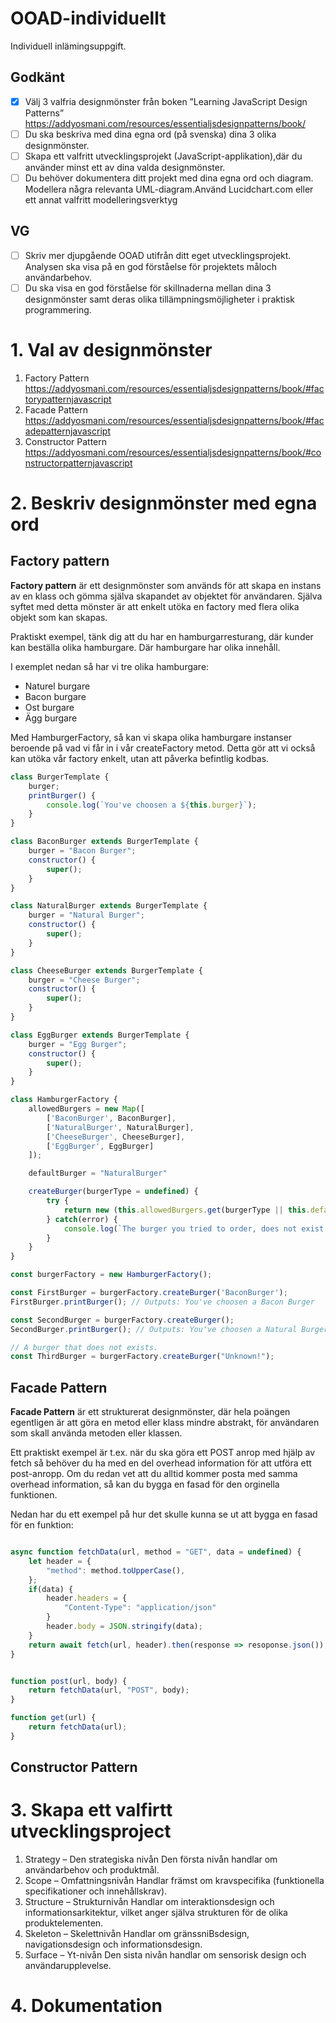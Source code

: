 # OOAD-individuellt
Individuell inlämingsuppgift.

## Godkänt
- [x] Välj 3 valfria designmönster från boken ”Learning JavaScript Design Patterns” https://addyosmani.com/resources/essentialjsdesignpatterns/book/
- [ ] Du ska beskriva med dina egna ord (på svenska) dina 3 olika designmönster.
- [ ] Skapa ett valfritt utvecklingsprojekt (JavaScript-applikation),där du använder minst ett av dina valda designmönster.
- [ ] Du behöver dokumentera ditt projekt med dina egna ord och diagram. Modellera några relevanta UML-diagram.Använd Lucidchart.com eller ett annat valfritt modelleringsverktyg

## VG 
- [ ] Skriv mer djupgående OOAD utifrån ditt eget utvecklingsprojekt. Analysen ska visa på en god förståelse för projektets måloch användarbehov.
- [ ] Du ska visa en god förståelse för skillnaderna mellan dina 3 designmönster samt deras olika tillämpningsmöjligheter i praktisk programmering.

# 1. Val av designmönster
1. Factory Pattern https://addyosmani.com/resources/essentialjsdesignpatterns/book/#factorypatternjavascript
2. Facade Pattern https://addyosmani.com/resources/essentialjsdesignpatterns/book/#facadepatternjavascript
3. Constructor Pattern https://addyosmani.com/resources/essentialjsdesignpatterns/book/#constructorpatternjavascript

# 2. Beskriv designmönster med egna ord

## Factory pattern
**Factory pattern** är ett designmönster som används för att skapa en instans av en klass och gömma själva skapandet av objektet för användaren. Själva syftet med detta mönster är att enkelt utöka en factory med flera olika objekt som kan skapas.

Praktiskt exempel, tänk dig att du har en hamburgarresturang, där kunder kan beställa olika hamburgare. Där hamburgare har olika innehåll.

I exemplet nedan så har vi tre olika hamburgare:
- Naturel burgare
- Bacon burgare
- Ost burgare
- Ägg burgare

Med HamburgerFactory, så kan vi skapa olika hamburgare instanser beroende på vad vi får in i vår createFactory metod.
Detta gör att vi också kan utöka vår factory enkelt, utan att påverka befintlig kodbas.
```JavaScript
class BurgerTemplate {
    burger;
    printBurger() {
        console.log(`You've choosen a ${this.burger}`);
    }
}

class BaconBurger extends BurgerTemplate {
    burger = "Bacon Burger";
    constructor() {
        super();
    }
}

class NaturalBurger extends BurgerTemplate {
    burger = "Natural Burger";
    constructor() {
        super();
    }
}

class CheeseBurger extends BurgerTemplate {
    burger = "Cheese Burger";
    constructor() {
        super();
    }
}

class EggBurger extends BurgerTemplate {
    burger = "Egg Burger";
    constructor() {
        super();
    }
}

class HamburgerFactory {
    allowedBurgers = new Map([
        ['BaconBurger', BaconBurger],
        ['NaturalBurger', NaturalBurger],
        ['CheeseBurger', CheeseBurger],
        ['EggBurger', EggBurger]
    ]);

    defaultBurger = "NaturalBurger"

    createBurger(burgerType = undefined) {
        try {
            return new (this.allowedBurgers.get(burgerType || this.defaultBurger))();
        } catch(error) {
            console.log(`The burger you tried to order, does not exist!`);
        }
    }
}

const burgerFactory = new HamburgerFactory();

const FirstBurger = burgerFactory.createBurger('BaconBurger');
FirstBurger.printBurger(); // Outputs: You've choosen a Bacon Burger

const SecondBurger = burgerFactory.createBurger();
SecondBurger.printBurger(); // Outputs: You've choosen a Natural Burger

// A burger that does not exists.
const ThirdBurger = burgerFactory.createBurger("Unknown!");
```

## Facade Pattern
**Facade Pattern** är ett strukturerat designmönster, där hela poängen egentligen är att göra en metod eller klass mindre abstrakt, för användaren som skall använda metoden eller klassen.

Ett praktiskt exempel är t.ex. när du ska göra ett POST anrop med hjälp av fetch så behöver du ha med en del overhead information för att utföra ett post-anropp.
Om du redan vet att du alltid kommer posta med samma overhead information, så kan du bygga en fasad för den orginella funktionen.

Nedan har du ett exempel på hur det skulle kunna se ut att bygga en fasad för en funktion:
```JavaScript

async function fetchData(url, method = "GET", data = undefined) {
    let header = {
        "method": method.toUpperCase(),
    };
    if(data) {
        header.headers = {
            "Content-Type": "application/json"
        }
        header.body = JSON.stringify(data);
    }
    return await fetch(url, header).then(response => resoponse.json());
}


function post(url, body) {
    return fetchData(url, "POST", body);
}

function get(url) {
    return fetchData(url);
}
```


## Constructor Pattern


# 3. Skapa ett valfirtt utvecklingsproject

1. Strategy – Den strategiska nivån
Den första nivån handlar om användarbehov och produktmål.
2. Scope – Omfattningsnivån
Handlar främst om kravspecifika 
(funktionella specifikationer och innehållskrav).
3. Structure – Strukturnivån
Handlar om interaktionsdesign och informationsarkitektur, vilket anger själva strukturen för de olika produktelementen.
4. Skeleton – Skelettnivån
Handlar om gränssniBsdesign, navigationsdesign och informationsdesign.
5. Surface – Yt-nivån
Den sista nivån handlar om sensorisk design och användarupplevelse.

# 4. Dokumentation